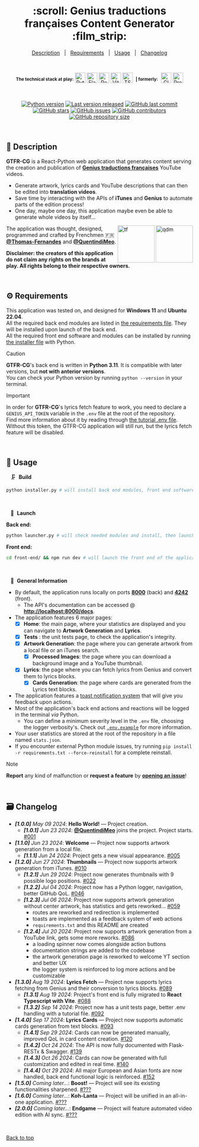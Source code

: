<div align="center" id="top">
    <h1>:scroll: Genius traductions françaises Content Generator :film_strip:</h1>
</div>

<div align="center">
    <a href="#memo-description">Description</a> &#xa0; | &#xa0;
    <a href="#gear-requirements">Requirements</a> &#xa0; | &#xa0;
    <a href="#movie_camera-usage">Usage</a> &#xa0; | &#xa0;
    <a href="#card_file_box-changelog">Changelog</a>
</div>

&#xa0;

<div align="center">
  <sup><b>The technical stack at play:</b></sup>

  <img title="Python" src="https://upload.wikimedia.org/wikipedia/commons/thumb/c/c3/Python-logo-notext.svg/1028px-Python-logo-notext.svg.png" width="28px" alt="Python" />
  <img title="Flask" src="https://raw.githubusercontent.com/mallowigi/iconGenerator/master/assets/icons/files/flask.svg" width="28px" alt="Flask" />
  <img title="React.js" src="https://raw.githubusercontent.com/mallowigi/iconGenerator/master/assets/icons/files/react.svg" width="28px" alt="React" />
  <img title="Vite" src="https://raw.githubusercontent.com/mallowigi/iconGenerator/master/assets/icons/files/vite.svg" width="28px" alt="Vite" />
  <img title="TypeScript" src="https://upload.wikimedia.org/wikipedia/commons/thumb/4/4c/Typescript_logo_2020.svg/2048px-Typescript_logo_2020.svg.png" width="28px" alt="TScript" />
  &nbsp;<sup><b>| formerly:</b></sup>&nbsp;
  <img title="GIMP" src="https://raw.githubusercontent.com/mallowigi/iconGenerator/master/assets/icons/files/gimp.svg" width="28px" alt="GIMP" />
  <img title="Adobe Premiere Pro" src="https://upload.wikimedia.org/wikipedia/commons/4/40/Adobe_Premiere_Pro_CC_icon.svg" width="28px" alt="Premiere" />

</div>

&#xa0;

<div align="center">
    <a href="#top"><img alt="Python version" src="https://img.shields.io/badge/Python-3.11+-blue?logo=python" /></a>
    <a href="#card_file_box-changelog"><img alt="Last version released" src="https://img.shields.io/badge/release-v1.4.4-blue?logo=windows-terminal" /></a>
    <a href="https://github.com/Thomas-Fernandes/GTFR/commits/main"><img alt="GitHub last commit" src="https://img.shields.io/github/last-commit/Thomas-Fernandes/GTFR?color=blueviolet&logo=clarifai" /></a>
</div>
<div align="center">
    <a href="https://github.com/Thomas-Fernandes/GTFR/stargazers"><img alt="GitHub stars" src="https://img.shields.io/github/stars/Thomas-Fernandes/GTFR?color=yellow&logo=github" /></a>
    <a href="https://github.com/Thomas-Fernandes/GTFR/issues"><img alt="GitHub issues" src="https://img.shields.io/github/issues/Thomas-Fernandes/GTFR?color=forestgreen&logo=target" /></a>
    <a href="https://github.com/Thomas-Fernandes/GTFR/graphs/contributors"><img alt="GitHub contributors" src="https://img.shields.io/github/contributors/Thomas-Fernandes/GTFR?color=red&logo=stackedit" /></a>
    <a href="#top"><img alt="GitHub repository size" src="https://img.shields.io/github/languages/code-size/Thomas-Fernandes/GTFR?color=blue&logo=frontify" /></a>
</div>

&#xa0;

## :memo: Description

**GTFR-CG** is a React-Python web application that generates content serving the creation and publication of [**Genius traductions françaises**](https://www.youtube.com/c/geniustraductionsfrancaises) YouTube videos.  

- Generate artwork, lyrics cards and YouTube descriptions that can then be edited into **translation videos**.  
- Save time by interacting with the APIs of **iTunes** and **Genius** to automate parts of the edition process!  
- One day, maybe one day, this application maybe even be able to generate whole videos by itself...

<a href="https://github.com/QuentindiMeo"><img src="https://i.imgur.com/w8SH3M7.png" alt="qdm" width="100" align="right" /></a><a href="https://github.com/Thomas-Fernandes"><img src="https://i.imgur.com/MsvdW4y.png" alt="tf" width="100" align="right" /></a>
The application was thought, designed, programmed and crafted by Frenchmen 🇫🇷 [**@Thomas-Fernandes**](https://github.com/Thomas-Fernandes) and [**@QuentindiMeo**](https://github.com/QuentindiMeo).

**Disclaimer: the creators of this application do not claim any rights on the brands at play. All rights belong to their respective owners.**

&#xa0;

## :gear: Requirements

This application was tested on, and designed for **Windows 11** and **Ubuntu 22.04**.  
All the required back end modules are listed in [the requirements file](./requirements.txt). They will be installed upon launch of the back end.  
All the required front end software and modules can be installed by running [the installer file](./installer.py) with Python.

> [!CAUTION]
> **GTFR-CG**'s back end is written in **Python 3.11**. It is compatible with later versions, but **not with anterior versions**.  
> You can check your Python version by running `python --version` in your terminal.
</blockquote>

> [!IMPORTANT]
> In order for **GTFR-CG**'s lyrics fetch feature to work, you need to declare a `GENIUS_API_TOKEN` variable in the `.env` file at the root of the repository.  
> Find more information about it by reading through [the tutorial .env file](./.env.example).  
> Without this token, the GTFR-CG application will still run, but the lyrics fetch feature will be disabled.

&#xa0;

## :movie_camera: Usage

&nbsp;&nbsp; :clamp:&nbsp; **Build**

``` bash
python installer.py # will install back end modules, front end software & modules
```

&#xa0;

&nbsp;&nbsp; :rocket:&nbsp; **Launch**

**Back end:**

``` bash
python launcher.py # will check needed modules and install, then launch the application
```

**Front end:**

``` bash
cd front-end/ && npm run dev # will launch the front end of the application
```

&#xa0;

&nbsp;&nbsp; :bookmark_tabs:&nbsp; **General Information**

- By default, the application runs locally on ports [**8000**](http://localhost:8000) (back) and [**4242**](http://localhost:4242) (front).
  - The API's documentation can be accessed @ [**http://localhost:8000/docs**](http://localhost:8000/docs).
- The application features 6 major pages:
  - [x] **Home**: the main page, where your statistics are displayed and you can navigate to **Artwork Generation** and **Lyrics**.
  - [x] **Tests** : the unit tests page, to check the application's integrity.
  - [x] **Artwork Generation**: the page where you can generate artwork from a local file or an iTunes search.
    - [x] **Processed Images**: the page where you can download a background image and a YouTube thumbnail.
  - [x] **Lyrics**: the page where you can fetch lyrics from Genius and convert them to lyrics blocks.
    - [x] **Cards Generation**: the page where cards are generated from the Lyrics text blocks.
- The application features a [toast notification system](https://web.dev/articles/building/a-toast-component) that will give you feedback upon actions.
- Most of the application's back end actions and reactions will be logged in the terminal *via* Python.
  - You can define a minimum severity level in the `.env` file, choosing the logger verbosity's. Check out [`.env.example`](./.env.example) for more information.
- Your user statistics are stored at the root of the repository in a file named `stats.json`.
- If you encounter external Python module issues, try running `pip install -r requirements.txt --force-reinstall` for a complete reinstall.

> [!NOTE]
> **Report** any kind of malfunction or **request a feature** by [**opening an issue**](https://github.com/Thomas-Fernandes/GTFR/issues)!

&#xa0;

## :card_file_box: Changelog

- ***[1.0.0]** May 09 2024*: **Hello World!** — Project creation.
  - ***[1.0.1]** Jun 23 2024*: [**@QuentindiMeo**](https://github.com/QuentindiMeo) joins the project. Project starts. [#001](https://github.com/Thomas-Fernandes/GTFR/pull/1)
- ***[1.1.0]** Jun 23 2024*: **Welcome** — Project now supports artwork generation from a local file.
  - ***[1.1.1]** Jun 24 2024*: Project gets a new visual appearance. [#005](https://github.com/Thomas-Fernandes/GTFR/pull/5)
- ***[1.2.0]** Jun 27 2024*: **Thumbnails** — Project now supports artwork generation from iTunes. [#010](https://github.com/Thomas-Fernandes/GTFR/pull/10)
  - ***[1.2.1]** Jun 29 2024*: Project now generates thumbnails with 9 possible logo positions. [#022](https://github.com/Thomas-Fernandes/GTFR/pull/22)
  - ***[1.2.2]** Jul 04 2024*: Project now has a Python logger, navigation, better GitHub QoL. [#046](https://github.com/Thomas-Fernandes/GTFR/pull/46)
  - ***[1.2.3]** Jul 06 2024*: Project now supports artwork generation without center artwork, has statistics and gets reworked... [#059](https://github.com/Thomas-Fernandes/GTFR/pull/59)
    - routes are reworked and redirection is implemented
    - toasts are implemented as a feedback system of web actions
    - `requirements.txt` and this README are created
  - ***[1.2.4]** Jul 20 2024*: Project now supports artwork generation from a YouTube link, gets some more reworks. [#086](https://github.com/Thomas-Fernandes/GTFR-CG/pull/86)
    - a loading spinner now comes alongside action buttons
    - documentation strings are added to the codebase
    - the artwork generation page is reworked to welcome YT section and better UX
    - the logger system is reinforced to log more actions and be customizable
- ***[1.3.0]** Aug 19 2024*: **Lyrics Fetch** — Project now supports lyrics fetching from Genius and their conversion to lyrics blocks. [#089](https://github.com/Thomas-Fernandes/GTFR-CG/pull/89)
  - ***[1.3.1]** Aug 19 2024*: Project's front end is fully migrated to **React Typescript with Vite**. [#088](https://github.com/Thomas-Fernandes/GTFR-CG/pull/88)
  - ***[1.3.2]** Sep 14 2024*: Project now has a unit tests page, better .env handling with a tutorial file. [#092](https://github.com/Thomas-Fernandes/GTFR-CG/pull/92)
- ***[1.4.0]** Sep 17 2024*: **Lyrics Cards** — Project now supports automatic cards generation from text blocks. [#093](https://github.com/Thomas-Fernandes/GTFR-CG/pull/93)
  - ***[1.4.1]** Sep 29 2024*: Cards can now be generated manually, improved QoL in card content creation. [#120](https://github.com/Thomas-Fernandes/GTFR-CG/pull/120)
  - ***[1.4.2]** Oct 24 2024*: The API is now fully documented with Flask-RESTx & Swagger. [#139](https://github.com/Thomas-Fernandes/GTFR-CG/pull/139)
  - ***[1.4.3]** Oct 26 2024*: Cards can now be generated with full customization and edited in real time. [#140](https://github.com/Thomas-Fernandes/GTFR-CG/pull/140)
  - ***[1.4.4]** Oct 29 2024*: All major European and Asian fonts are now handled, back end functional logic is reinforced. [#152](https://github.com/Thomas-Fernandes/GTFR-CG/pull/152)
- ***[1.5.0]** Coming later...*: **Boost!** — Project will see its existing functionalities sharpened. [#???](#card_file_box-changelog)
- ***[1.6.0]** Coming later...*: **Koh-Lanta** — Project will be unified in an all-in-one application. [#???](#card_file_box-changelog)
- ***[2.0.0]** Coming later...*: **Endgame** — Project will feature automated video edition with AI sync. [#???](#card_file_box-changelog)

<br />

[Back to top](#top)
